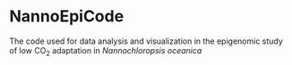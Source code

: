 # NannoEpiCode
The code used for data analysis and visualization in the epigenomic study of low CO<sub>2</sub> adaptation in *Nannochloropsis oceanica*

